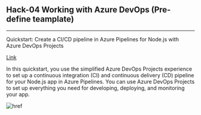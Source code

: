 ## Hack-04 Working with Azure DevOps (Pre-define teamplate)

---

Quickstart: Create a CI/CD pipeline in Azure Pipelines for Node.js with Azure DevOps Projects

[Link](https://docs.microsoft.com/en-us/azure/devops-project/azure-devops-project-nodejs?toc=https%3A%2F%2Fdocs.microsoft.com%2Fen-us%2Fazure%2Fdevops-project%2Ftoc.json&bc=https%3A%2F%2Fdocs.microsoft.com%2Fen-us%2Fazure%2Fbread%2Ftoc.json)

In this quickstart, you use the simplified Azure DevOps Projects experience to set up a continuous integration (CI) and continuous delivery (CD) pipeline for your Node.js app in Azure Pipelines. You can use Azure DevOps Projects to set up everything you need for developing, deploying, and monitoring your app.

![href](https://docs.microsoft.com/en-us/azure/devops-project/_img/azure-devops-project-nodejs/devops-projects-dashboard.png)
